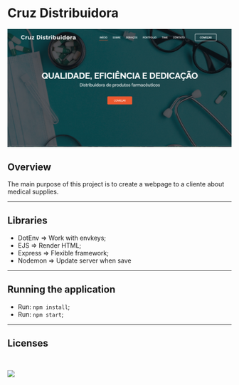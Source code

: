 # Cruz Distribuidora

<p>
    <img src="public/assets/img/wallpaper.png">
</p>

## Overview
The main purpose of this project is to create a webpage to a cliente about medical supplies.

<hr>

## Libraries 

- DotEnv => Work with envkeys;
- EJS => Render HTML;
- Express => Flexible framework;
- Nodemon => Update server when save

<hr>

## Running the application

- Run: `npm install`;
- Run: `npm start`;
<hr>

## Licenses
<br>
<p>
    <img src="https://img.shields.io/badge/Bootstrap-563D7C?style=for-the-badge&logo=bootstrap&logoColor=white">
</p>
